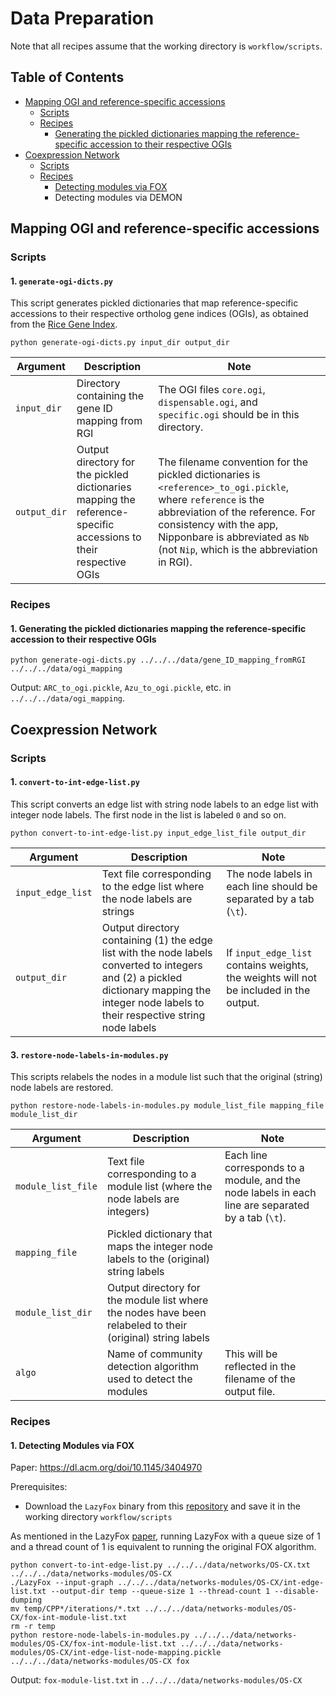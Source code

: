 # Data Preparation

Note that all recipes assume that the working directory is `workflow/scripts`.

## Table of Contents

-   [Mapping OGI and reference-specific accessions](https://github.com/bioinfodlsu/rice-pilaf/blob/main/prepare_data/README.md#mapping-ogi-and-reference-specific-accessions)
    -   [Scripts](https://github.com/bioinfodlsu/rice-pilaf/blob/main/prepare_data/README.md#scripts)
    -   [Recipes](https://github.com/bioinfodlsu/rice-pilaf/blob/main/prepare_data/README.md#recipes)
        -   [Generating the pickled dictionaries mapping the reference-specific accession to their respective OGIs](https://github.com/bioinfodlsu/rice-pilaf/blob/main/prepare_data/README.md#1-generating-the-pickled-dictionaries-mapping-the-reference-specific-accession-to-their-respective-ogis)
-   [Coexpression Network](https://github.com/bioinfodlsu/rice-pilaf/blob/main/prepare_data/README.md#coexpression-network)
    -   [Scripts](https://github.com/bioinfodlsu/rice-pilaf/blob/main/prepare_data/README.md#scripts-1)
    -   [Recipes](https://github.com/bioinfodlsu/rice-pilaf/blob/main/prepare_data/README.md#recipes-1)
        -   [Detecting modules via FOX](https://github.com/bioinfodlsu/rice-pilaf/blob/main/prepare_data/README.md#1-detecting-modules-via-fox)
        -   Detecting modules via DEMON

## Mapping OGI and reference-specific accessions

### Scripts

#### 1. `generate-ogi-dicts.py`

This script generates pickled dictionaries that map reference-specific accessions to their respective ortholog gene indices (OGIs), as obtained from the [Rice Gene Index](https://riceome.hzau.edu.cn/download.html).

```
python generate-ogi-dicts.py input_dir output_dir
```

| Argument     | Description                                                                                                      | Note                                                                                                                                                                                                                                                        |
| ------------ | ---------------------------------------------------------------------------------------------------------------- | ----------------------------------------------------------------------------------------------------------------------------------------------------------------------------------------------------------------------------------------------------------- |
| `input_dir`  | Directory containing the gene ID mapping from RGI                                                                | The OGI files `core.ogi`, `dispensable.ogi`, and `specific.ogi` should be in this directory.                                                                                                                                                                |
| `output_dir` | Output directory for the pickled dictionaries mapping the reference-specific accessions to their respective OGIs | The filename convention for the pickled dictionaries is `<reference>_to_ogi.pickle`, where `reference` is the abbreviation of the reference. For consistency with the app, Nipponbare is abbreviated as `Nb` (not `Nip`, which is the abbreviation in RGI). |

### Recipes

#### 1. Generating the pickled dictionaries mapping the reference-specific accession to their respective OGIs

```
python generate-ogi-dicts.py ../../../data/gene_ID_mapping_fromRGI ../../../data/ogi_mapping
```

Output: `ARC_to_ogi.pickle`, `Azu_to_ogi.pickle`, etc. in `../../../data/ogi_mapping`.

## Coexpression Network

### Scripts

#### 1. `convert-to-int-edge-list.py`

This script converts an edge list with string node labels to an edge list with integer node labels. The first node in the list is labeled `0` and so on.

```
python convert-to-int-edge-list.py input_edge_list_file output_dir
```

| Argument          | Description                                                                                                                                                                                  | Note                                                                                   |
| ----------------- | -------------------------------------------------------------------------------------------------------------------------------------------------------------------------------------------- | -------------------------------------------------------------------------------------- |
| `input_edge_list` | Text file corresponding to the edge list where the node labels are strings                                                                                                                   | The node labels in each line should be separated by a tab (`\t`).                      |
| `output_dir`      | Output directory containing (1) the edge list with the node labels converted to integers and (2) a pickled dictionary mapping the integer node labels to their respective string node labels | If `input_edge_list` contains weights, the weights will not be included in the output. |

#### 3. `restore-node-labels-in-modules.py`

This scripts relabels the nodes in a module list such that the original (string) node labels are restored.

```
python restore-node-labels-in-modules.py module_list_file mapping_file module_list_dir
```

| Argument           | Description                                                                                                | Note                                                                                               |
| ------------------ | ---------------------------------------------------------------------------------------------------------- | -------------------------------------------------------------------------------------------------- |
| `module_list_file` | Text file corresponding to a module list (where the node labels are integers)                              | Each line corresponds to a module, and the node labels in each line are separated by a tab (`\t`). |
| `mapping_file`     | Pickled dictionary that maps the integer node labels to the (original) string labels                       |
| `module_list_dir`  | Output directory for the module list where the nodes have been relabeled to their (original) string labels |
| `algo`             | Name of community detection algorithm used to detect the modules                                           | This will be reflected in the filename of the output file.                                         |

### Recipes

#### 1. Detecting Modules via FOX

Paper: https://dl.acm.org/doi/10.1145/3404970

Prerequisites:

-   Download the `LazyFox` binary from this [repository](https://github.com/TimGarrels/LazyFox) and save it in the working directory `workflow/scripts`

As mentioned in the LazyFox [paper](https://peerj.com/articles/cs-1291/), running LazyFox with a queue size of 1 and a thread count of 1 is equivalent to running the original FOX algorithm.

```
python convert-to-int-edge-list.py ../../../data/networks/OS-CX.txt ../../../data/networks-modules/OS-CX
./LazyFox --input-graph ../../../data/networks-modules/OS-CX/int-edge-list.txt --output-dir temp --queue-size 1 --thread-count 1 --disable-dumping
mv temp/CPP*/iterations/*.txt ../../../data/networks-modules/OS-CX/fox-int-module-list.txt
rm -r temp
python restore-node-labels-in-modules.py ../../../data/networks-modules/OS-CX/fox-int-module-list.txt ../../../data/networks-modules/OS-CX/int-edge-list-node-mapping.pickle ../../../data/networks-modules/OS-CX fox
```

Output: `fox-module-list.txt` in `../../../data/networks-modules/OS-CX`
